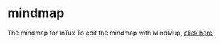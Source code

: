 # mindmap
The mindmap for InTux
To edit the mindmap with MindMup, [click here](https://www.mindmup.com/#m:h1intux-core/mindmap:master:The%20Perfect%20OS.mup)
